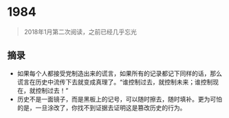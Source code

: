 # 1984

> 2018年1月第二次阅读，之前已经几乎忘光

## 摘录

- 如果每个人都接受党制造出来的谎言，如果所有的记录都记下同样的话，那么谎言在历史中流传下去就变成真理了。“谁控制过去，就控制未来；谁控制现在，就控制过去！”
- 历史不是一面镜子，而是黑板上的记号，可以随时擦去，随时填补。更为可怕的是，一旦涂改了，你找不到证据去证明这是篡改历史的行为。